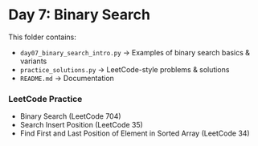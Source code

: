 # Day 7: Binary Search

This folder contains:
- `day07_binary_search_intro.py` → Examples of binary search basics & variants
- `practice_solutions.py` → LeetCode-style problems & solutions
- `README.md` → Documentation

### LeetCode Practice
- Binary Search (LeetCode 704)
- Search Insert Position (LeetCode 35)
- Find First and Last Position of Element in Sorted Array (LeetCode 34)
